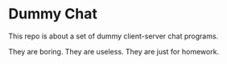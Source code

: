 # Dummy Chat

This repo is about a set of dummy client-server chat programs.

They are boring. They are useless. They are just for homework.

